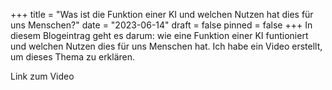 +++
title = "Was ist die Funktion einer KI und welchen Nutzen hat dies für uns Menschen?"
date = "2023-06-14"
draft = false
pinned = false
+++
In diesem Blogeintrag geht es darum: wie eine Funktion einer KI funtioniert und welchen Nutzen dies für uns Menschen hat.  Ich habe ein Video erstellt, um dieses Thema zu erklären.

Link zum Video